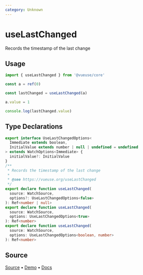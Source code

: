 ```yaml
---
category: Unknown
---
```


# useLastChanged

Records the timestamp of the last change

## Usage

```ts
import { useLastChanged } from '@vueuse/core'

const a = ref(0)

const lastChanged = useLastChanged(a)

a.value = 1

console.log(lastChanged.value)
```

<!--FOOTER_STARTS-->
## Type Declarations

```typescript
export interface UseLastChangedOptions<
  Immediate extends boolean,
  InitialValue extends number | null | undefined = undefined
> extends WatchOptions<Immediate> {
  initialValue?: InitialValue
}
/**
 * Records the timestamp of the last change
 *
 * @see https://vueuse.org/useLastChanged
 */
export declare function useLastChanged(
  source: WatchSource,
  options?: UseLastChangedOptions<false>
): Ref<number | null>
export declare function useLastChanged(
  source: WatchSource,
  options: UseLastChangedOptions<true>
): Ref<number>
export declare function useLastChanged(
  source: WatchSource,
  options: UseLastChangedOptions<boolean, number>
): Ref<number>
```

## Source

[Source](https://github.com/vueuse/vueuse/blob/main/packages/shared/useLastChanged/index.ts) • [Demo](https://github.com/vueuse/vueuse/blob/main/packages/shared/useLastChanged/demo.vue) • [Docs](https://github.com/vueuse/vueuse/blob/main/packages/shared/useLastChanged/index.md)


<!--FOOTER_ENDS-->
